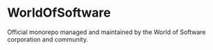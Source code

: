 # WorldOfSoftware

Official monorepo managed and maintained by the World of Software corporation and community.
